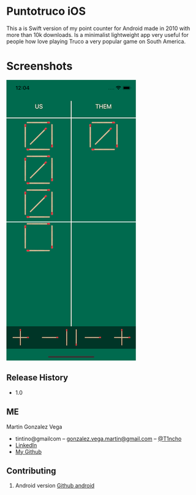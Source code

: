 # Puntotruco iOS
This a is Swift version of my point counter for Android made in 2010 with more than 10k downloads.
Is a minimalist lightweight app very useful for people how love playing Truco a very popular game on South America.

# Screenshots
![](/Screenshots/screenshot1.png)

## Release History

* 1.0

## ME

Martin Gonzalez Vega 
   - tintino@gmailcom
   – gonzalez.vega.martin@gmail.com
   – [@T1ncho](https://twitter.com/T1ncho) 
   - [LinkedIn](https://www.linkedin.com/in/martin-gonzalez-vega-209b7328)
   - [My Github](https://github.com/tintino/)

## Contributing

1. Android version [Github android](https://github.com/eliseche/puntotruco-android)
